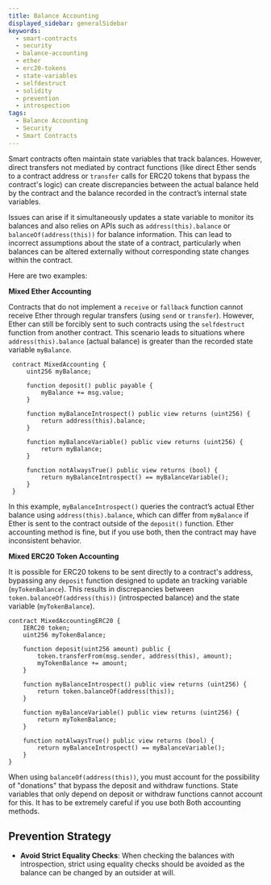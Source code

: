```yaml
---
title: Balance Accounting
displayed_sidebar: generalSidebar
keywords:
  - smart-contracts
  - security
  - balance-accounting
  - ether
  - erc20-tokens
  - state-variables
  - selfdestruct
  - solidity
  - prevention
  - introspection
tags:
  - Balance Accounting
  - Security
  - Smart Contracts
---
```


Smart contracts often maintain state variables that track balances. However, direct transfers not mediated by contract functions (like direct Ether sends to a contract address or `transfer` calls for ERC20 tokens that bypass the contract's logic) can create discrepancies between the actual balance held by the contract and the balance recorded in the contract’s internal state variables.

Issues can arise if it simultaneously updates a state variable to monitor its balances and also relies on APIs such as `address(this).balance` or `balanceOf(address(this))` for balance information. This can lead to incorrect assumptions about the state of a contract, particularly when balances can be altered externally without corresponding state changes within the contract.

Here are two examples:

**Mixed Ether Accounting**

Contracts that do not implement a `receive` or `fallback` function cannot receive Ether through regular transfers (using `send` or `transfer`). However, Ether can still be forcibly sent to such contracts using the `selfdestruct` function from another contract. This scenario leads to situations where `address(this).balance` (actual balance) is greater than the recorded state variable `myBalance`.

```solidity
 contract MixedAccounting {
     uint256 myBalance;

     function deposit() public payable {
         myBalance += msg.value;
     }

     function myBalanceIntrospect() public view returns (uint256) {
         return address(this).balance;
     }

     function myBalanceVariable() public view returns (uint256) {
         return myBalance;
     }

     function notAlwaysTrue() public view returns (bool) {
         return myBalanceIntrospect() == myBalanceVariable();
     }
 }
```

In this example, `myBalanceIntrospect()` queries the contract’s actual Ether balance using `address(this).balance`, which can differ from `myBalance` if Ether is sent to the contract outside of the `deposit()` function. Ether accounting method is fine, but if you use both, then the contract may have inconsistent behavior.

**Mixed ERC20 Token Accounting**

It is possible for ERC20 tokens to be sent directly to a contract's address, bypassing any `deposit` function designed to update an tracking variable (`myTokenBalance`). This results in discrepancies between `token.balanceOf(address(this))` (introspected balance) and the state variable (`myTokenBalance`).

```solidity
contract MixedAccountingERC20 {
    IERC20 token;
    uint256 myTokenBalance;

    function deposit(uint256 amount) public {
        token.transferFrom(msg.sender, address(this), amount);
        myTokenBalance += amount;
    }

    function myBalanceIntrospect() public view returns (uint256) {
        return token.balanceOf(address(this));
    }

    function myBalanceVariable() public view returns (uint256) {
        return myTokenBalance;
    }

    function notAlwaysTrue() public view returns (bool) {
        return myBalanceIntrospect() == myBalanceVariable();
    }
}
```

When using `balanceOf(address(this))`, you must account for the possibility of "donations" that bypass the deposit and withdraw functions. State variables that only depend on deposit or withdraw functions cannot account for this. It has to be extremely careful if you use both Both accounting methods.

## Prevention Strategy

- **Avoid Strict Equality Checks**: When checking the balances with introspection, strict using equality checks should be avoided as the balance can be changed by an outsider at will.
